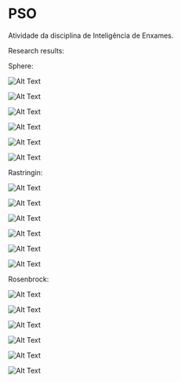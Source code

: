 # PSO
Atividade da disciplina de Inteligência de Enxames.

Research results:

Sphere:

![Alt Text](https://github.com/JailsonLiberato/PSO/raw/master/PSO/files/Fitness%20curve%20Sphere%20function%20(Constant%20Weitght).jpeg)

![Alt Text](https://github.com/JailsonLiberato/PSO/raw/master/PSO/files/Sphere%20function%20(Constant%20Weitght).jpeg)

![Alt Text](https://github.com/JailsonLiberato/PSO/raw/master/PSO/files/Fitness%20curve%20Sphere%20function%20(Linear%20Decay%20Weight).jpeg)

![Alt Text](https://github.com/JailsonLiberato/PSO/raw/master/PSO/files/Sphere%20function%20(Linear%20Decay%20Weight).jpeg)

![Alt Text](https://github.com/JailsonLiberato/PSO/raw/master/PSO/files/Fitness%20curve%20Sphere%20function%20(Constriction%20Coeff.%20Weight).jpeg)

![Alt Text](https://github.com/JailsonLiberato/PSO/raw/master/PSO/files/Sphere%20function%20(Constriction%20Coeff.%20Weight).jpeg)

Rastringin:

![Alt Text](https://github.com/JailsonLiberato/PSO/raw/master/PSO/files/Fitness%20curve%20Rastringin%20function%20(Constant%20Weitght).jpeg)

![Alt Text](https://github.com/JailsonLiberato/PSO/raw/master/PSO/files/Rastringin%20function%20(Constant%20Weitght).jpeg)

![Alt Text](https://github.com/JailsonLiberato/PSO/raw/master/PSO/files/Fitness%20curve%20Rastringin%20function%20(Linear%20Decay%20Weight).jpeg)

![Alt Text](https://github.com/JailsonLiberato/PSO/raw/master/PSO/files/Rastringin%20function%20(Linear%20Decay%20Weight).jpeg)

![Alt Text](https://github.com/JailsonLiberato/PSO/raw/master/PSO/files/https://github.com/JailsonLiberato/PSO/blob/master/PSO/files/Fitness%20curve%20Rastringin%20function%20(Constriction%20Coeff.%20Weight).jpeg)

![Alt Text](https://github.com/JailsonLiberato/PSO/raw/master/PSO/files/Rastringin%20function%20(Constriction%20Coeff.%20Weight).jpeg)

Rosenbrock:

![Alt Text](https://github.com/JailsonLiberato/PSO/raw/master/PSO/files/Fitness%20curve%20Rosenbrock%20function%20(Constant%20Weitght).jpeg)

![Alt Text](https://github.com/JailsonLiberato/PSO/raw/master/PSO/files/Rosenbrock%20function%20(Constant%20Weitght).jpeg)

![Alt Text](https://github.com/JailsonLiberato/PSO/raw/master/PSO/files/Fitness%20curve%20Rosenbrock%20function%20(Linear%20Decay%20Weight).jpeg)

![Alt Text](https://github.com/JailsonLiberato/PSO/raw/master/PSO/files/Rosenbrock%20function%20(Linear%20Decay%20Weight).jpeg)

![Alt Text](https://github.com/JailsonLiberato/PSO/raw/master/PSO/files/Fitness%20curve%20Rosenbrock%20function%20(Constriction%20Coeff.%20Weight).jpeg)

![Alt Text](https://github.com/JailsonLiberato/PSO/raw/master/PSO/files/Rosenbrock%20function%20(Constriction%20Coeff.%20Weight).jpeg)
